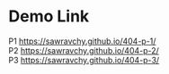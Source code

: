 # Demo Link
P1 https://sawravchy.github.io/404-p-1/
<br>P2 https://sawravchy.github.io/404-p-2/
<br>P3 https://sawravchy.github.io/404-p-3/

